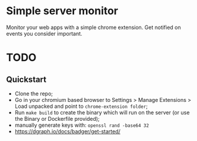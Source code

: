# Simple server monitor

Monitor your web apps with a simple chrome extension. Get notified on events you consider important. 


# TODO

## Quickstart

- Clone the repo;
- Go in your chromium based browser to Settings > Manage Extensions > Load unpacked and point to `chrome-extension folder`;
- Run `make build` to create the binary which will run on the server (or use the Binary or Dockerfile provided);
- manually generate keys with: `openssl rand -base64 32`
- https://dgraph.io/docs/badger/get-started/
